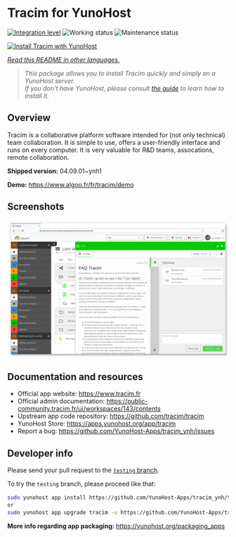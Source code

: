 <!--
N.B.: This README was automatically generated by <https://github.com/YunoHost/apps/tree/master/tools/readme_generator>
It shall NOT be edited by hand.
-->

# Tracim for YunoHost

[![Integration level](https://apps.yunohost.org/badge/integration/tracim)](https://ci-apps.yunohost.org/ci/apps/tracim/)
![Working status](https://apps.yunohost.org/badge/state/tracim)
![Maintenance status](https://apps.yunohost.org/badge/maintained/tracim)

[![Install Tracim with YunoHost](https://install-app.yunohost.org/install-with-yunohost.svg)](https://install-app.yunohost.org/?app=tracim)

*[Read this README in other languages.](./ALL_README.md)*

> *This package allows you to install Tracim quickly and simply on a YunoHost server.*  
> *If you don't have YunoHost, please consult [the guide](https://yunohost.org/install) to learn how to install it.*

## Overview

Tracim is a collaborative platform software intended for (not only technical) team collaboration. It is simple to use, offers a user-friendly interface and runs on every computer. It is very valuable for R&D teams, assocations, remote collaboration.


**Shipped version:** 04.09.01~ynh1

**Demo:** <https://www.algoo.fr/fr/tracim/demo>

## Screenshots

![Screenshot of Tracim](./doc/screenshots/feature_app_document.png)

## Documentation and resources

- Official app website: <https://www.tracim.fr>
- Official admin documentation: <https://public-community.tracim.fr/ui/workspaces/143/contents>
- Upstream app code repository: <https://github.com/tracim/tracim>
- YunoHost Store: <https://apps.yunohost.org/app/tracim>
- Report a bug: <https://github.com/YunoHost-Apps/tracim_ynh/issues>

## Developer info

Please send your pull request to the [`testing` branch](https://github.com/YunoHost-Apps/tracim_ynh/tree/testing).

To try the `testing` branch, please proceed like that:

```bash
sudo yunohost app install https://github.com/YunoHost-Apps/tracim_ynh/tree/testing --debug
or
sudo yunohost app upgrade tracim -u https://github.com/YunoHost-Apps/tracim_ynh/tree/testing --debug
```

**More info regarding app packaging:** <https://yunohost.org/packaging_apps>
